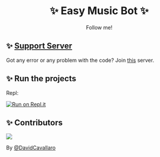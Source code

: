 <h1 align="center"> ✨ Easy Music Bot ✨ </h1>
<p align="center">Follow me!</p>

## ✨ [Support Server](https://discord.com/invite/jxh2qxu)
Got any error or any problem with the code? Join [this](https://discord.com/invite/jxh2qxu) server.

## ✨ Run the projects
Repl:

[![Run on Repl.it](https://github.com/DavidCavallaro/Music-Bot/blob/main/replit.PNG?raw=true)](https://repl.it/github/DavidCavallaro/Music-Bot)
## ✨ Contributors
<a href="https://github.com/DavidCavallaro/Music-Bot/graphs/contributors">
  <img src="https://contributors-img.web.app/image?repo=DavidCavallaro/Music-Bot" />
</a>

By [@DavidCavallaro](https://github.com/DavidCavallaro)
